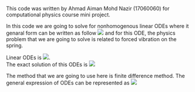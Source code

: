This code was written by Ahmad Aiman Mohd Nazir (17060060) for computational physics course mini project.

In this code we are going to solve for nonhomogenous linear ODEs where 
it genaral form can be written as follow <img src="https://render.githubusercontent.com/render/math?math=my'' %2B by' %2B ky = f(x)"> and
for this ODE, the physics problem that we are going to solve is related to 
forced vibration on the spring.  

Linear ODEs is <img src="https://render.githubusercontent.com/render/math?math=y'' %2B 8y' %2B 16y = 8sin(4x)">.   
The exact solution of this ODEs is <img src="https://render.githubusercontent.com/render/math?math=$y(x) = \frac{1}{4}e^{-4x} %2B xe^{-4x} -\frac{1}{4}cos(4x)$">

The method that we are going to use here is finite difference method. 
The general expression of ODEs can be represented as <img src="https://render.githubusercontent.com/render/math?math=x'' %2B P(x)x' %2B q(x)x = f(x)">
